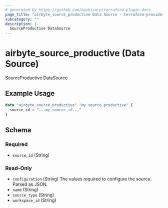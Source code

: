 ```yaml
---
# generated by https://github.com/hashicorp/terraform-plugin-docs
page_title: "airbyte_source_productive Data Source - terraform-provider-airbyte"
subcategory: ""
description: |-
  SourceProductive DataSource
---
```


# airbyte_source_productive (Data Source)

SourceProductive DataSource

## Example Usage

```terraform
data "airbyte_source_productive" "my_source_productive" {
  source_id = "...my_source_id..."
}
```

<!-- schema generated by tfplugindocs -->
## Schema

### Required

- `source_id` (String)

### Read-Only

- `configuration` (String) The values required to configure the source. Parsed as JSON.
- `name` (String)
- `source_type` (String)
- `workspace_id` (String)


